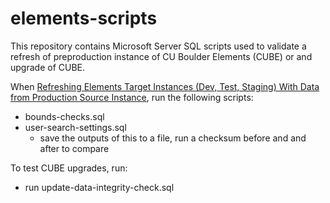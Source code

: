 # elements-scripts

This repository contains Microsoft Server SQL scripts used to validate a refresh of preproduction instance of CU Boulder Elements (CUBE) or and upgrade of CUBE.

When  [Refreshing Elements Target Instances (Dev, Test, Staging) With Data from Production Source Instance](https://wush.net/trac/fis/wiki/RefreshingElementsWithProductionData), run the following scripts:

  * bounds-checks.sql
  * user-search-settings.sql
    * save the outputs of this to a file, run a checksum before and and after to compare

To test CUBE upgrades, run:

  * run update-data-integrity-check.sql
